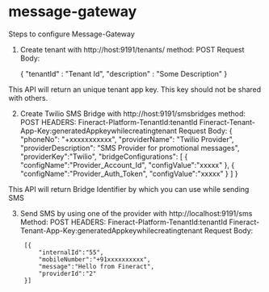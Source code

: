 # message-gateway

Steps to configure Message-Gateway

1) Create tenant with http://host:9191/tenants/
	method: POST
	Request Body:
	
	{
		"tenantId" : "Tenant Id",
		"description" : "Some Description"
	}
	
 This API will return an unique tenant app key. This key should not be shared with others. 
 
 2) Create Twilio SMS Bridge with http://host:9191/smsbridges
 	method: POST
 	HEADERS:
 		Fineract-Platform-TenantId:tenantId
 		Fineract-Tenant-App-Key:generatedAppkeywhilecreatingtenant
 	Request Body:
 	{
		"phoneNo": "+xxxxxxxxxxx",
		"providerName": "Twilio Provider",
		"providerDescription": "SMS Provider for promotional messages",
		"providerKey":"Twilio",
		"bridgeConfigurations": [
			{
				"configName":"Provider_Account_Id",
				"configValue":"xxxxx"
			},
			{
			"configName":"Provider_Auth_Token",
			"configValue":"xxxxx"
			}
		]
	}
	
This API will return Bridge Identifier by which you can use while sending SMS
	
3) Send SMS by using one of the provider with http://localhost:9191/sms
	Method: POST
	HEADERS:
 		Fineract-Platform-TenantId:tenantId
 		Fineract-Tenant-App-Key:generatedAppkeywhilecreatingtenant
 	Request Body:
 		
		[{
			"internalId":"55",
			"mobileNumber":"+91xxxxxxxxxx",
			"message":"Hello from Fineract",
			"providerId":"2"
		}]

	
